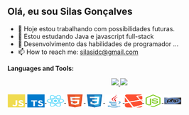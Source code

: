 ## Olá, eu sou Silas Gonçalves

- 🔭 Hoje estou trabalhando com possibilidades futuras.
- 🌱 Estou estudando Java e javascript full-stack
- 🤔 Desenvolvimento das habilidades de programador ...
- 📫 How to reach me: silasidc@gmail.com

**Languages and Tools:**  

<div align="center">
  <a href="https://github.com/rafaballerini">
  <img height="180em" src="https://github-readme-stats.vercel.app/api?username=silasgon&show_icons=true&theme=dark&include_all_commits=true&count_private=true"/>
  <img height="180em" src="https://github-readme-stats.vercel.app/api/top-langs/?username=silasgon&layout=compact&langs_count=7&theme=dark"/>
</div>
<div style="display: inline_block"><br>
  <img align="center" alt="sls-Js" height="30" width="40" src="https://raw.githubusercontent.com/devicons/devicon/master/icons/javascript/javascript-plain.svg">
  <img align="center" alt="sls-Ts" height="30" width="40" src="https://raw.githubusercontent.com/devicons/devicon/master/icons/typescript/typescript-plain.svg">
  <img align="center" alt="sls-React" height="30" width="40" src="https://raw.githubusercontent.com/devicons/devicon/master/icons/react/react-original.svg">
  <img align="center" alt="sls-HTML" height="30" width="40" src="https://raw.githubusercontent.com/devicons/devicon/master/icons/html5/html5-original.svg">
  <img align="center" alt="sls-CSS" height="30" width="40" src="https://raw.githubusercontent.com/devicons/devicon/master/icons/css3/css3-original.svg">
  <img align="center" alt="sls-java" height="30" width="40" src="https://github.com/devicons/devicon/blob/master/icons/java/java-original.svg">
  <img align="center" alt="sls-laravel" height="30" width="40" src="https://github.com/devicons/devicon/blob/master/icons/laravel/laravel-plain.svg">
  <img align="center" alt="sls-nodejs" height="30" width="40" src="https://github.com/devicons/devicon/blob/master/icons/nodejs/nodejs-original.svg">
  <img align="center" alt="sls-php" height="30" width="40" src="https://github.com/devicons/devicon/blob/master/icons/php/php-original.svg">

</div>
  
  ##
